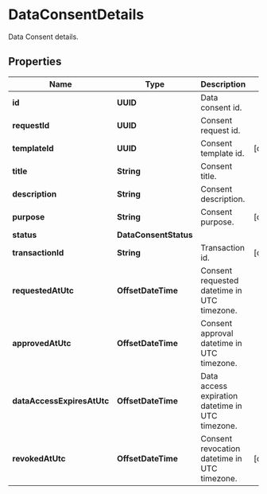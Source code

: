 

# DataConsentDetails

Data Consent details.

## Properties

Name | Type | Description | Notes
------------ | ------------- | ------------- | -------------
**id** | **UUID** | Data consent id. | 
**requestId** | **UUID** | Consent request id. | 
**templateId** | **UUID** | Consent template id. |  [optional]
**title** | **String** | Consent title. | 
**description** | **String** | Consent description. | 
**purpose** | **String** | Consent purpose. |  [optional]
**status** | **DataConsentStatus** |  | 
**transactionId** | **String** | Transaction id. |  [optional]
**requestedAtUtc** | **OffsetDateTime** | Consent requested datetime in UTC timezone. | 
**approvedAtUtc** | **OffsetDateTime** | Consent approval datetime in UTC timezone. | 
**dataAccessExpiresAtUtc** | **OffsetDateTime** | Data access expiration datetime in UTC timezone. | 
**revokedAtUtc** | **OffsetDateTime** | Consent revocation datetime in UTC timezone. |  [optional]



